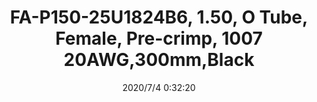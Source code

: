 ﻿---
layout: post 
title: FA-P150-25U1824B6, 1.50, O Tube, Female, Pre-crimp, 1007 20AWG,300mm,Black
tags: FA
categories: wire-harness
overview: 
part_number: FA-P150-25U1824B6
thumb_img: static/202007/429-thumb-20200704083327.jpg
small_img: static/202007/429-20200704083327.jpg
date: 2020/7/4 0:32:20
---



